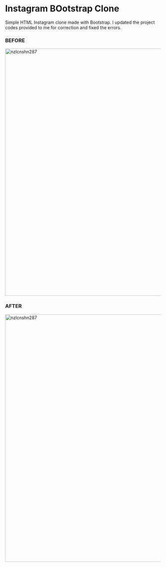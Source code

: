 # Instagram BOotstrap Clone
Simple HTML Instagram clone made with Bootstrap.
I updated the project codes provided to me for correction and fixed the errors.

### BEFORE
<img  align="center" src="https://github.com/nazlicansahin/Instagram-Clone/assets/76625343/31b0c848-2db0-43c6-b6e7-5112a5f38fdf" alt="nzlcnshn287" height="auto" width="800" />



### AFTER
<img  align="center" src="https://github.com/nazlicansahin/Instagram-Clone/assets/76625343/b9721d87-6f1b-4841-a9f7-0120af10f590" alt="nzlcnshn287" height="auto" width="800" />

